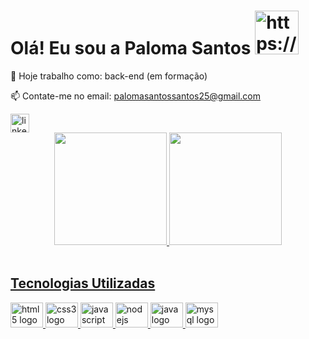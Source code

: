 # Olá! Eu sou a Paloma Santos <img src="https://i.picasion.com/pic92/6e8ed096f4a94cbdb740a40dbd9c3011.gif" width="70" height="70" border="0" alt="https://picasion.com/" /></a><br />

🔭 Hoje trabalho como: back-end (em formação)

📫 Contate-me no email: palomasantossantos25@gmail.com

 <div align="left"> <a href="https://www.linkedin.com/in/paloma-dos-santos-32535a237" target="_blank"> <img src="https://img.shields.io/static/v1?message=LinkedIn&logo=linkedin&label=&color=0077B5&logoColor=white&labelColor=&style=for-the-badge" height="30" alt="linkedin logo" /> </a> 


<div align="center"> <a href="https://github.com/palomasantossantos"> <img height="180em" src="https://github-readme-stats.vercel.app/api?username=palomasantossantos&show_icons=true&theme=dracula&include_all_commits=true&count_private=true"/> <img height="180em" src="https://github-readme-stats.vercel.app/api/top-langs/?username=palomasantossantos&layout=compact&langs_count=7&theme=dracula"/> </div> <div style="display: inline_block"><br> 
 
 ## Tecnologias Utilizadas
<div align="left"> <img src="https://cdn.jsdelivr.net/gh/devicons/devicon/icons/html5/html5-original.svg" height="40" width="52" alt="html5 logo" /> 
<img src="https://cdn.jsdelivr.net/gh/devicons/devicon/icons/css3/css3-original.svg" height="40" width="52" alt="css3 logo" /> 
<img src="https://cdn.jsdelivr.net/gh/devicons/devicon/icons/javascript/javascript-original.svg" height="40" width="52" alt="javascript logo" />
<img src="https://cdn.jsdelivr.net/gh/devicons/devicon/icons/nodejs/nodejs-original.svg" height="40" width="52" alt="nodejs logo" />
<img src="https://cdn.jsdelivr.net/gh/devicons/devicon/icons/java/java-original.svg" height="40" width="52" alt="java logo" />
<img src="https://cdn.jsdelivr.net/gh/devicons/devicon/icons/mysql/mysql-original.svg" height="40" width="52" alt="mysql logo" /> 

